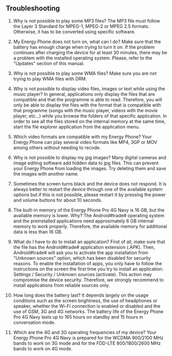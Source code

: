 ## Troubleshooting

1.	Why is not possible to play some MP3 files?
The MP3 file must follow the Layer 3 Standard for MPEG-1, MPEG-2 or MPEG 2.5 formats. Otherwise, it has to be converted using specific software.

2.	My Energy Phone does not turn on, what can I do?
Make sure that the battery has enough charge when trying to turn it on. If the problem continues after charging the device for at least 30 minutes, there may be a problem with the installed operating system.  Please, refer to the "Updates" section of this manual.

3.	Why is not possible to play some WMA files?
Make sure you are not trying to play WMA files with DRM.

4.	Why is not possible to display video files, images or text while using the music player?
In general, applications only display the files that are compatible and that the programme is able to read. Therefore, you will only be able to display the files with the format that is compatible with that programme (songs with the music player, videos with the movie player, etc...) while you browse the folders of that specific application. In order to see all the files stored on the internal memory at the same time, start the file explorer application from the application menu.

5.	Which video formats are compatible with my Energy Phone?
Your Energy Phone can play several video formats like MP4, 3GP or MOV among others without needing to recode.

6.	Why is not possible to display my jpg images?
Many digital cameras and image editing software add hidden data to jpg files.  This can prevent your Energy Phone from loading the images.  Try deleting them and save the images with another name.

7.	Sometimes the screen turns black and the device does not respond.
It is always better to restart the device through one of the available system options but if this is not possible, please restart it by pressing the power and volume buttons for about 10 seconds.

8.	The built-in memory of the Energy Phone Pro 4G Navy is 16 GB, but the available memory is lower. Why?
The Android#trade# operating system and the preinstalled applications need approximately 6 GB internal memory to work properly. Therefore, the available memory for additional data is less than 16 GB.

9.	What do I have to do to install an application?
First of all, make sure that the file has the Android#trade# application extension (.APK). Then, Android#trade# will ask you to activate the app installation from "Unknown sources" option, which has been disabled for security reasons. To enable the installation of apps, you only have to follow the instructions on the screen the first time you try to install an application: Settings / Security / Unknown sources (activate). This action may compromise the device security. Therefore, we strongly recommend to install applications from reliable sources only.

10.	How long does the battery last?
It depends largely on the usage conditions such as the screen brightness, the use of headphones or speaker, whether the Wi-Fi connection is enabled or disabled and the use of GSM, 3G and 4G networks. The battery life of the Energy Phone Pro 4G Navy lasts up to 165 hours on standby and 15 hours in conversation mode.

11. Which are the 4G and 3G operating frequencies of my device?
Your Energy Phone Pro 4G Navy is prepared for the WCDMA 900/2100 MHz bands to work on 3G mode and for the FDD-LTE 800/1800/2600 MHz bands to work on 4G mode.
